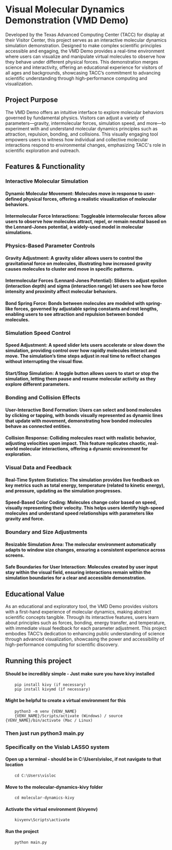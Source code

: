 # Visual Molecular Dynamics Demonstration (VMD Demo)

Developed by the Texas Advanced Computing Center (TACC) for display at their Visitor Center, this project serves as an interactive molecular dynamics simulation demonstration. Designed to make complex scientific principles accessible and engaging, the VMD Demo provides a real-time environment where users can visualize and manipulate virtual molecules to observe how they behave under different physical forces. This demonstration merges science and interactivity, offering an educational experience for visitors of all ages and backgrounds, showcasing TACC’s commitment to advancing scientific understanding through high-performance computing and visualization.

## Project Purpose

The VMD Demo offers an intuitive interface to explore molecular behaviors governed by fundamental physics. Visitors can adjust a variety of parameters—gravity, intermolecular forces, simulation speed, and more—to experiment with and understand molecular dynamics principles such as attraction, repulsion, bonding, and collisions. This visually engaging tool empowers users to witness how individual and collective molecular interactions respond to environmental changes, emphasizing TACC's role in scientific exploration and outreach.

## Features & Functionality

### Interactive Molecular Simulation

#### Dynamic Molecular Movement: Molecules move in response to user-defined physical forces, offering a realistic visualization of molecular behaviors.
#### Intermolecular Force Interactions: Toggleable intermolecular forces allow users to observe how molecules attract, repel, or remain neutral based on the Lennard-Jones potential, a widely-used model in molecular simulations.

### Physics-Based Parameter Controls

#### Gravity Adjustment: A gravity slider allows users to control the gravitational force on molecules, illustrating how increased gravity causes molecules to cluster and move in specific patterns.
#### Intermolecular Forces (Lennard-Jones Potential): Sliders to adjust epsilon (interaction depth) and sigma (interaction range) let users see how force intensity and proximity affect molecular behaviors.
#### Bond Spring Force: Bonds between molecules are modeled with spring-like forces, governed by adjustable spring constants and rest lengths, enabling users to see attraction and repulsion between bonded molecules.

### Simulation Speed Control

#### Speed Adjustment: A speed slider lets users accelerate or slow down the simulation, providing control over how rapidly molecules interact and move. The simulation’s time steps adjust in real time to reflect changes without interrupting the visual flow.
#### Start/Stop Simulation: A toggle button allows users to start or stop the simulation, letting them pause and resume molecular activity as they explore different parameters.

### Bonding and Collision Effects

#### User-Interactive Bond Formation: Users can select and bond molecules by clicking or tapping, with bonds visually represented as dynamic lines that update with movement, demonstrating how bonded molecules behave as connected entities.
#### Collision Response: Colliding molecules react with realistic behavior, adjusting velocities upon impact. This feature replicates chaotic, real-world molecular interactions, offering a dynamic environment for exploration.

### Visual Data and Feedback

#### Real-Time System Statistics: The simulation provides live feedback on key metrics such as total energy, temperature (related to kinetic energy), and pressure, updating as the simulation progresses.
#### Speed-Based Color Coding: Molecules change color based on speed, visually representing their velocity. This helps users identify high-speed molecules and understand speed relationships with parameters like gravity and force.

### Boundary and Size Adjustments

#### Resizable Simulation Area: The molecular environment automatically adapts to window size changes, ensuring a consistent experience across screens.
#### Safe Boundaries for User Interaction: Molecules created by user input stay within the visual field, ensuring interactions remain within the simulation boundaries for a clear and accessible demonstration.

## Educational Value
As an educational and exploratory tool, the VMD Demo provides visitors with a first-hand experience of molecular dynamics, making abstract scientific concepts tangible. Through its interactive features, users learn about principles such as forces, bonding, energy transfer, and temperature, with immediate visual feedback for each parameter adjustment. This project embodies TACC’s dedication to enhancing public understanding of science through advanced visualization, showcasing the power and accessibility of high-performance computing for scientific discovery.


## Running this project

#### Should be incredibly simple - Just make sure you have kivy installed
        pip install kivy (if necessary)
        pip install kivymd (if necessary)
#### Might be helpful to create a virtual environment for this 
        python3 -m venv {VENV_NAME}
        {VENV_NAME}/Scripts/activate (Windows) / source {VENV_NAME}/bin/activate (Mac / Linux)

### Then just run python3 main.py


### Specifically on the Vislab LASSO system

#### Open up a terminal - should be in C:\Users\visloc, if not navigate to that location
        cd C:\Users\visloc
#### Move to the molecular-dynamics-kivy folder
        cd molecular-dynamics-kivy
#### Activate the virtual environment (kivyenv)
        kivyenv\Scripts\activate
#### Run the project
        python main.py